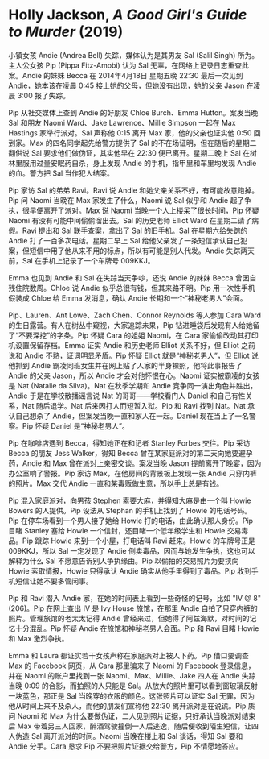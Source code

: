 # Holly Jackson, <i>A Good Girl's Guide to Murder</i> (2019)

小镇女孩 Andie (Andrea Bell) 失踪，媒体认为是其男友 Sal (Salil Singh) 所为。主人公女孩 Pip (Pippa Fitz-Amobi) 认为 Sal 无辜，在网络上记录日志重查此案。Andie 的妹妹 Becca 在 2014年4月18日 星期五晚 22:30 最后一次见到 Andie，她本该在凌晨 0:45 接上她的父母，但她没有出现，她的父亲 Jason 在凌晨 3:00 报了失踪。

Pip 从社交媒体上查到 Andie 的好朋友 Chloe Burch、Emma Hutton。案发当晚 Sal 和朋友 Naomi Ward、Jake Lawrence、Millie Simpson 一起在 Max Hastings 家举行派对。Sal 声称他 0:15 离开 Max 家，他的父亲也证实他 0:50 回到家。Max 的四名同学起先给警方提供了 Sal 的不在场证明，但在随后的星期二翻供说 Sal 要求他们做伪证，其实他早在 22:30 便已离开。星期二晚上 Sal 在树林里服用过量安眠药自杀，身上发现 Andie 的手机，指甲里和车里均发现 Andie 的血。警方把 Sal 当作犯人结案。

Pip 家访 Sal 的弟弟 Ravi。Ravi 说 Andie 和她父亲关系不好，有可能故意跑掉。Pip 问 Naomi 当晚在 Max 家发生了什么，Naomi 说 Sal 似乎和 Andie 起了争执，很早便离开了派对。Max 说 Naomi 当晚一个人上楼呆了很长时间，Pip 怀疑 Naomi 有没有可能中间偷偷溜出去。Sal 的历史老师 Elliot Ward 在星期二请了病假。Ravi 提出和 Sal 联手查案，拿出了 Sal 的旧手机。Sal 在星期六给失踪的 Andie 打了一百多次电话。星期二早上 Sal 给他父亲发了一条短信承认自己犯案，但短信中用了他从来不用的标点，所以有可能是别人代发。Andie 失踪两天前，Sal 在手机上记录了一个车牌号 009KKJ。

Emma 也见到 Andie 和 Sal 在失踪当天争吵，还说 Andie 的妹妹 Becca 曾因自残住院数周。Chloe 说 Andie 似乎总很有钱，但其来路不明。Pip 用一次性手机假装成 Chloe 给 Emma 发消息，确认 Andie 长期和一个“神秘老男人”会面。

Pip、Lauren、Ant Lowe、Zach Chen、Connor Reynolds 等人参加 Cara Ward 的生日露营。有人在树丛中窥视，大家追踪未果，Pip 钻进睡袋后发现有人给她留了“不要深挖”的字条。Pip 怀疑 Cara 的姐姐 Naomi，在 Cara 家偷偷改动其打印机设置保留存档。Emma 证实 Andie 和历史老师 Elliot 关系不好，但 Elliot 之前说和 Andie 不熟，证词明显矛盾。Pip 怀疑 Elliot 就是“神秘老男人”，但 Elliot 说他抓到 Andie 霸凌同班女生并在网上贴了人家的半身裸照，他将此事报告了 Andie 的父亲 Jason，所以 Andie 才会对他怀恨在心。Naomi 证实被霸凌的女孩是 Nat (Natalie da Silva)。Nat 在秋季学期和 Andie 竞争同一演出角色并胜出，Andie 于是在学校散播谣言说 Nat 的哥哥——学校看门人 Daniel 和自己有性关系，Nat 随后退学。Nat 后来因打人而短暂入狱。Pip 和 Ravi 找到 Nat。Nat 承认自己想杀了 Andie，但案发当晚一直和家人在一起。Daniel 现在当上了一名警察。Pip 怀疑 Daniel 是“神秘老男人”。

Pip 在咖啡店遇到 Becca，得知她正在和记者 Stanley Forbes 交往。Pip 采访 Becca 的朋友 Jess Walker，得知 Becca 曾在某家庭派对的第二天向她要避孕药，Andie 和 Max 曾在派对上亲密交谈。案发当晚 Jason 提前离开了晚宴，因为办公室响了警报。Pip 家访 Max，在他房间的背景板上发现一张 Andie 只穿内裤的照片。Max 交代 Andie 一直和某毒贩做生意，所以手上总是有钱。

Pip 混入家庭派对，向男孩 Stephen 索要大麻，并得知大麻是由一个叫 Howie Bowers 的人提供。Pip 设法从 Stephan 的手机上找到了 Howie 的电话号码。Pip 在停车场看到一个男人接了她给 Howie 打的电话，由此确认那人身份。Pip 目睹 Stanley 塞给 Howie 一个信封，还目睹一个低年级学生和 Howie 交易毒品。Pip 跟踪 Howie 来到一个小屋，打电话叫 Ravi 赶来。Howie 的车牌号正是 009KKJ，所以 Sal 一定发现了 Andie 倒卖毒品，因而与她发生争执，这也可以解释为什么 Sal 不愿意告诉别人争执缘由。Pip 以偷拍的交易照片为要挟向 Howie 索取情报，Howie 只得承认 Andie 确实从他手里得到了毒品。Pip 收到手机短信让她不要多管闲事。

Pip 和 Ravi 潜入 Andie 家，在她的时间表上看到一些奇怪的记号，比如 "IV @ 8" (206)。Pip 在网上查出 IV 是 Ivy House 旅馆，在那里 Andie 自拍了只穿内裤的照片。管理旅馆的老太太记得 Andie 曾经来过，但她得了阿兹海默，对时间的记忆十分混乱。Pip 怀疑 Andie 在旅馆和神秘老男人会面。Pip 和 Ravi 目睹 Howie 和 Max 激烈争执。

Emma 和 Laura 都证实若干女孩声称在家庭派对上被人下药。Pip 借口要调查 Max 的 Facebook 网页，从 Cara 那里骗来了 Naomi 的 Facebook 登录信息，并在 Naomi 的账户里找到一张 Naomi、Max、Millie、Jake 四人在 Andie 失踪当晚 0:09 的合影，而拍照的人只能是 Sal。从放大的照片里可以看到窗玻璃反射一块蓝色，那正是 Sal 当晚穿的衣服的颜色。这张照片可以证实 Sal 无罪，因为他从时间上来不及杀人，而他的朋友们宣称他 22:30 离开派对是在说谎。Pip 质问 Naomi 和 Max 为什么要做伪证，二人见到照片证据，只好承认当晚派对结束后 Max 带着另三人回家，醉酒驾驶撞倒一人后逃逸，随后便收到陌生短信，让四人伪造 Sal 离开派对的时间。Naomi 当晚在楼上和 Sal 谈话，得知 Sal 要和 Andie 分手。Cara 恳求 Pip 不要把照片证据交给警方，Pip 不情愿地答应。
